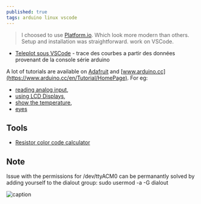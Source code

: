 ```yaml
---
published: true
tags: arduino linux vscode
---
```

> I choosed to use [Platform.io](http://platformio.org/get-started).
Which look more modern than others. Setup and installation was straightforward. work on VSCode.

- [Teleplot sous VSCode](https://www.youtube.com/watch?v=WXnf0qHZEUs) - trace des courbes a partir des données provenant de la console série arduino

A lot of tutorials are available on [Adafruit](https://learn.adafruit.com/category/learn-arduino) and [www.arduino.cc](https://www.arduino.cc/en/Tutorial/HomePage). For eg:
- [reading analog input](https://www.arduino.cc/en/Tutorial/AnalogInput),
- [using LCD Displays](https://learn.adafruit.com/adafruit-arduino-lesson-11-lcd-displays-1),
- [show the temperature](https://learn.adafruit.com/adafruit-arduino-lesson-11-lcd-displays-1),
- [eyes](https://www.adafruit.com/product/3356)


## Tools
- [Resistor color code calculator](http://www.hobby-hour.com/electronics/resistorcalculator.php)

## Note

Issue with the permissions for /dev/ttyACM0 can be permanantly solved by adding yourself to the dialout group: sudo usermod -a -G dialout <user>

![caption](/images/raspberry_pi_eyes-800x800.jpg)
